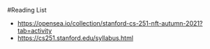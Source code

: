 #Reading List
- https://opensea.io/collection/stanford-cs-251-nft-autumn-2021?tab=activity
- https://cs251.stanford.edu/syllabus.html
